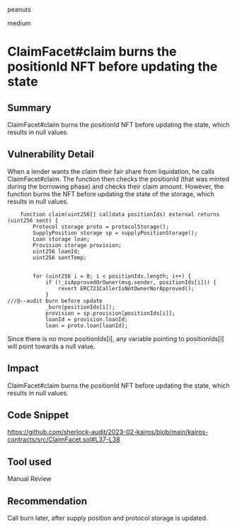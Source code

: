 peanuts

medium

# ClaimFacet#claim burns the positionId NFT before updating the state

## Summary

ClaimFacet#claim burns the positionId NFT before updating the state, which results in null values.

## Vulnerability Detail

When a lender wants the claim their fair share from liquidation, he calls ClaimFacet#claim. The function then checks the positionId (that was minted during the borrowing phase) and checks their claim amount. However, the function burns the NFT before updating the state of the storage, which results in null values.

```solidity
    function claim(uint256[] calldata positionIds) external returns (uint256 sent) {
        Protocol storage proto = protocolStorage();
        SupplyPosition storage sp = supplyPositionStorage();
        Loan storage loan;
        Provision storage provision;
        uint256 loanId;
        uint256 sentTemp;


        for (uint256 i = 0; i < positionIds.length; i++) {
            if (!_isApprovedOrOwner(msg.sender, positionIds[i])) {
                revert ERC721CallerIsNotOwnerNorApproved();
            }
///@--audit burn before update
            _burn(positionIds[i]);
            provision = sp.provision[positionIds[i]];
            loanId = provision.loanId;
            loan = proto.loan[loanId];
```

Since there is no more positionIds[i], any variable pointing to positionIds[i] will point towards a null value. 

## Impact

ClaimFacet#claim burns the positionId NFT before updating the state, which results in null values.

## Code Snippet

https://github.com/sherlock-audit/2023-02-kairos/blob/main/kairos-contracts/src/ClaimFacet.sol#L37-L38

## Tool used

Manual Review

## Recommendation

Call burn later, after supply position and protocol storage is updated.